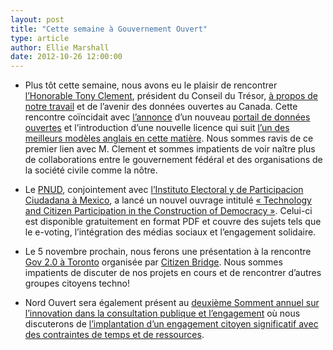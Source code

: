```yaml
---
layout: post
title: "Cette semaine à Gouvernement Ouvert"
type: article
author: Ellie Marshall
date: 2012-10-26 12:00:00
---
```


- Plus tôt cette semaine, nous avons eu le plaisir de rencontrer [l’Honorable Tony Clement](http://tonyclement.ca/), président du Conseil du Trésor, [à propos de notre travail](http://nordouvert.ca/projets/) et de l’avenir des données ouvertes au Canada. Cette rencontre coïncidait avec [l’annonce](http://www.tbs-sct.gc.ca/media/nr-cp/2012/1024-fra.asp) d’un nouveau [portail de données ouvertes](http://www.data.gc.ca/default.asp?lang=Fr&n=F9B7A1E3-1) et l’introduction d’une nouvelle licence qui suit [l’un des meilleurs modèles anglais en cette matière](http://www.nationalarchives.gov.uk/doc/open-government-licence/). Nous sommes ravis de ce premier lien avec M. Clement et sommes impatients de voir naître plus de collaborations entre le gouvernement fédéral et des organisations de la société civile comme la nôtre.

- Le [PNUD](http://www.undp.org/content/undp/fr/home/), conjointement avec [l’Instituto Electoral y de Participacion Ciudadana à Mexico](http://iepcjalisco.org.mx/), a lancé un nouvel ouvrage intitulé [« Technology and Citizen Participation in the Construction of Democracy »](http://web.iepcjalisco.org.mx/sites/default/files/Libro_TECNOLOGIA_Ingles_version_electronica.pdf). Celui-ci est disponible gratuitement en format PDF et couvre des sujets tels que le e-voting, l’intégration des médias sociaux et l’engagement solidaire.

- Le 5 novembre prochain, nous ferons une présentation à la rencontre [Gov 2.0 à Toronto](http://www.meetup.com/gov20toronto/events/88371922) organisée par [Citizen Bridge](http://citizenbridge.org/). Nous sommes impatients de discuter de nos projets en cours et de rencontrer d’autres groupes citoyens techno!

- Nord Ouvert sera également présent au [deuxième Somment annuel sur l’innovation dans la consultation publique et l’engagement](http://www.publicconsultationcanada.com) où nous discuterons de [l’implantation d’un engagement citoyen significatif avec des contraintes de temps et de ressources](http://www.publicconsultationcanada.com/conference/detailed-agenda.html).